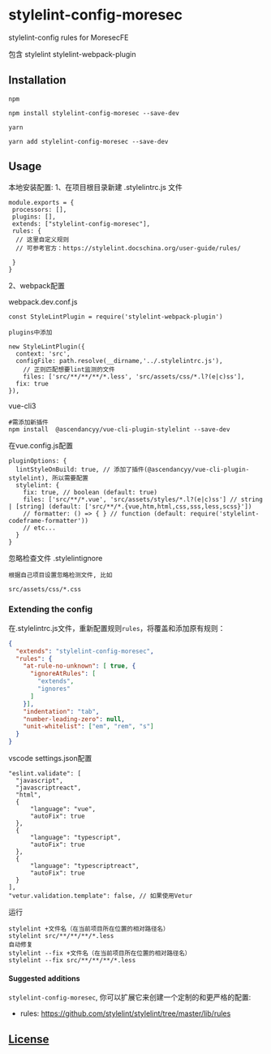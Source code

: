 # stylelint-config-moresec
stylelint-config rules for MoresecFE

包含 stylelint stylelint-webpack-plugin


## Installation

```
npm

npm install stylelint-config-moresec --save-dev

yarn

yarn add stylelint-config-moresec --save-dev
```

## Usage

本地安装配置:
1、在项目根目录新建 .stylelintrc.js 文件
```
module.exports = {
 processors: [],
 plugins: [],
 extends: ["stylelint-config-moresec"],
 rules: {
  // 这里自定义规则
  // 可参考官方：https://stylelint.docschina.org/user-guide/rules/

 }
}
```
2、webpack配置

webpack.dev.conf.js
```
const StyleLintPlugin = require('stylelint-webpack-plugin')

plugins中添加

new StyleLintPlugin({
  context: 'src',
  configFile: path.resolve(__dirname,'../.stylelintrc.js'),
	// 正则匹配想要lint监测的文件
	files: ['src/**/**/**/*.less', 'src/assets/css/*.l?(e|c)ss'],
  fix: true
}),
```

vue-cli3
```
#需添加新插件
npm install  @ascendancyy/vue-cli-plugin-stylelint --save-dev
```

在vue.config.js配置
```
pluginOptions: {
  lintStyleOnBuild: true, // 添加了插件(@ascendancyy/vue-cli-plugin-stylelint), 所以需要配置
  stylelint: {
    fix: true, // boolean (default: true)
    files: ['src/**/*.vue', 'src/assets/styles/*.l?(e|c)ss'] // string | [string] (default: ['src/**/*.{vue,htm,html,css,sss,less,scss}'])
    // formatter: () => { } // function (default: require('stylelint-codeframe-formatter'))
    // etc...
  }
}
```

忽略检查文件 .stylelintignore
```
根据自己项目设置忽略检测文件, 比如

src/assets/css/*.css
```

### Extending the config

在.stylelintrc.js文件，重新配置规则`rules`，将覆盖和添加原有规则：

```json
{
  "extends": "stylelint-config-moresec",
  "rules": {
    "at-rule-no-unknown": [ true, {
      "ignoreAtRules": [
        "extends",
        "ignores"
      ]
    }],
    "indentation": "tab",
    "number-leading-zero": null,
    "unit-whitelist": ["em", "rem", "s"]
  }
}
```
vscode settings.json配置
```
"eslint.validate": [
  "javascript",
  "javascriptreact",
  "html",
  {
      "language": "vue",
      "autoFix": true
  },
  {
      "language": "typescript",
      "autoFix": true
  },
  {
      "language": "typescriptreact",
      "autoFix": true
  }
],
"vetur.validation.template": false, // 如果使用Vetur
```

运行
```
stylelint +文件名（在当前项目所在位置的相对路径名）
stylelint src/**/**/**/*.less
自动修复
stylelint --fix +文件名（在当前项目所在位置的相对路径名）
stylelint --fix src/**/**/**/*.less
```
#### Suggested additions

`stylelint-config-moresec`, 你可以扩展它来创建一个定制的和更严格的配置:

- rules: https://github.com/stylelint/stylelint/tree/master/lib/rules


## [License](LICENSE)
